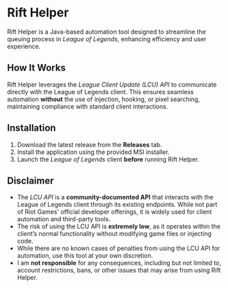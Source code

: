# Rift Helper

Rift Helper is a Java-based automation tool designed to streamline the queuing process in *League of Legends*, enhancing efficiency and user experience.

## How It Works

Rift Helper leverages the *League Client Update (LCU) API* to communicate directly with the League of Legends client. This ensures seamless automation **without** the use of injection, hooking, or pixel searching, maintaining compliance with standard client interactions.

## Installation

1. Download the latest release from the **Releases** tab.  
2. Install the application using the provided MSI installer.  
3. Launch the *League of Legends* client **before** running Rift Helper.  

## Disclaimer

- The *LCU API* is a **community-documented API** that interacts with the League of Legends client through its existing endpoints. While not part of Riot Games' official developer offerings, it is widely used for client automation and third-party tools.  
- The risk of using the LCU API is **extremely low**, as it operates within the client’s normal functionality without modifying game files or injecting code.  
- While there are no known cases of penalties from using the LCU API for automation, use this tool at your own discretion.  
- I am **not responsible** for any consequences, including but not limited to, account restrictions, bans, or other issues that may arise from using Rift Helper.
